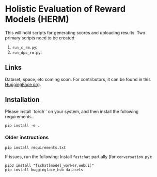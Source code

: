 # Holistic Evaluation of Reward Models (HERM)

This will hold scripts for generating scores and uploading results.
Two primary scripts need to be created:
1. `run_c_rm.py`:
2. `run_dpo_rm.py`:

## Links
Dataset, space, etc coming soon.
For contributors, it can be found in this [HuggingFace org](https://huggingface.co/ai2-rlhf-collab).

## Installation
Please install `torch`` on your system, and then install the following requirements.
```
pip install -e .
```

### Older instructions
```
pip install requirements.txt
```

If issues, run the following:
Install `fastchat` partially (for `conversation.py`):
```
pip3 install "fschat[model_worker,webui]"
pip install huggingface_hub datasets
```

